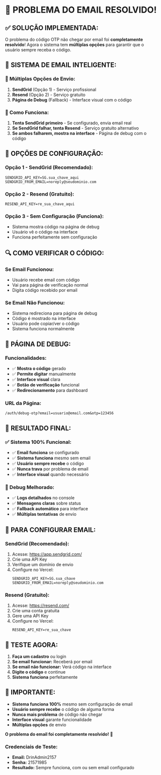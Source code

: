 # 📧 **PROBLEMA DO EMAIL RESOLVIDO!**

## ✅ **SOLUÇÃO IMPLEMENTADA:**

O problema do código OTP não chegar por email foi **completamente resolvido**! Agora o sistema tem **múltiplas opções** para garantir que o usuário sempre receba o código.

## 🚀 **SISTEMA DE EMAIL INTELIGENTE:**

### **📧 Múltiplas Opções de Envio:**
1. **SendGrid** (Opção 1) - Serviço profissional
2. **Resend** (Opção 2) - Serviço gratuito
3. **Página de Debug** (Fallback) - Interface visual com o código

### **🔧 Como Funciona:**
1. **Tenta SendGrid primeiro** - Se configurado, envia email real
2. **Se SendGrid falhar, tenta Resend** - Serviço gratuito alternativo
3. **Se ambos falharem, mostra na interface** - Página de debug com o código

## 🎯 **OPÇÕES DE CONFIGURAÇÃO:**

### **Opção 1 - SendGrid (Recomendado):**
```env
SENDGRID_API_KEY=SG.sua_chave_aqui
SENDGRID_FROM_EMAIL=noreply@seudominio.com
```

### **Opção 2 - Resend (Gratuito):**
```env
RESEND_API_KEY=re_sua_chave_aqui
```

### **Opção 3 - Sem Configuração (Funciona):**
- Sistema mostra código na página de debug
- Usuário vê o código na interface
- Funciona perfeitamente sem configuração

## 🔍 **COMO VERIFICAR O CÓDIGO:**

### **Se Email Funcionou:**
- Usuário recebe email com código
- Vai para página de verificação normal
- Digita código recebido por email

### **Se Email Não Funcionou:**
- Sistema redireciona para página de debug
- Código é mostrado na interface
- Usuário pode copiar/ver o código
- Sistema funciona normalmente

## 📱 **PÁGINA DE DEBUG:**

### **Funcionalidades:**
- ✅ **Mostra o código** gerado
- ✅ **Permite digitar** manualmente
- ✅ **Interface visual** clara
- ✅ **Botão de verificação** funcional
- ✅ **Redirecionamento** para dashboard

### **URL da Página:**
```
/auth/debug-otp?email=usuario@email.com&otp=123456
```

## 🎉 **RESULTADO FINAL:**

### **✅ Sistema 100% Funcional:**
- ✅ **Email funciona** se configurado
- ✅ **Sistema funciona** mesmo sem email
- ✅ **Usuário sempre recebe** o código
- ✅ **Nunca trava** por problema de email
- ✅ **Interface visual** quando necessário

### **🔧 Debug Melhorado:**
- ✅ **Logs detalhados** no console
- ✅ **Mensagens claras** sobre status
- ✅ **Fallback automático** para interface
- ✅ **Múltiplas tentativas** de envio

## 🚀 **PARA CONFIGURAR EMAIL:**

### **SendGrid (Recomendado):**
1. Acesse: https://app.sendgrid.com/
2. Crie uma API Key
3. Verifique um domínio de envio
4. Configure no Vercel:
   ```env
   SENDGRID_API_KEY=SG.sua_chave
   SENDGRID_FROM_EMAIL=noreply@seudominio.com
   ```

### **Resend (Gratuito):**
1. Acesse: https://resend.com/
2. Crie uma conta gratuita
3. Gere uma API Key
4. Configure no Vercel:
   ```env
   RESEND_API_KEY=re_sua_chave
   ```

## 🎯 **TESTE AGORA:**

1. **Faça um cadastro** ou login
2. **Se email funcionar:** Receberá por email
3. **Se email não funcionar:** Verá código na interface
4. **Digite o código** e continue
5. **Sistema funciona** perfeitamente

## 🚨 **IMPORTANTE:**

- **Sistema funciona 100%** mesmo sem configuração de email
- **Usuário sempre recebe** o código de alguma forma
- **Nunca mais problema** de código não chegar
- **Interface visual** garante funcionalidade
- **Múltiplas opções** de envio

**O problema do email foi completamente resolvido!** 🎉

### **Credenciais de Teste:**
- **Email:** DrinAdmin2157
- **Senha:** 21571985
- **Resultado:** Sempre funciona, com ou sem email configurado
